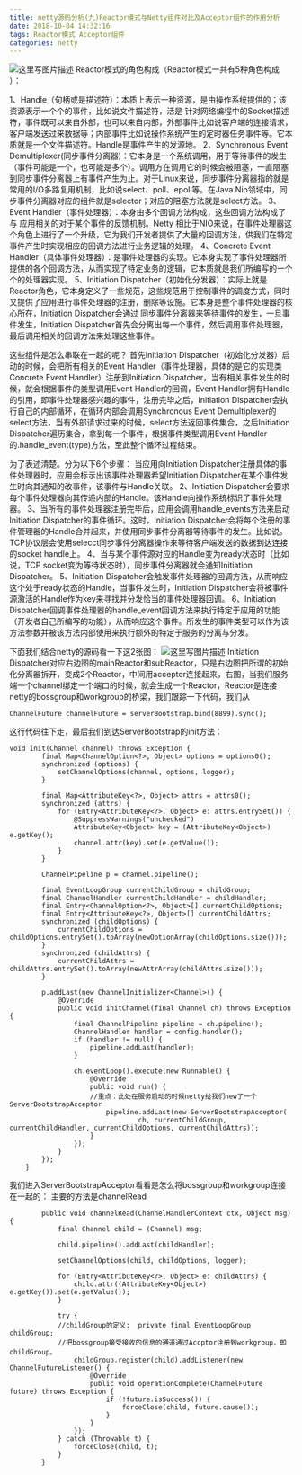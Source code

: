 ```yaml
---
title: netty源码分析(九)Reactor模式与Netty组件对比及Acceptor组件的作用分析
date: 2018-10-04 14:32:16
tags: Reactor模式 Acceptor组件
categories: netty
---
```


![这里写图片描述](20171021143958299.png)
Reactor模式的角色构成（Reactor模式一共有5种角色构成 ）：
<!-- more -->
1、Handle（句柄或是描述符）：本质上表示一种资源，是由操作系统提供的；该资源表示一个个的事件，比如说文件描述符，活是 针对网络编程中的Socket描述符，事件既可以来自外部，也可以来自内部，外部事件比如说客户端的连接请求，客户端发送过来数据等；内部事件比如说操作系统产生的定时器任务事件等。它本质就是一个文件描述符。Handle是事件产生的发源地。
2、Synchronous Event Demultiplexer(同步事件分离器)：它本身是一个系统调用，用于等待事件的发生（事件可能是一个，也可能是多个）。调用方在调用它的时候会被阻塞，一直阻塞到同步事件分离器上有事件产生为止。对于Linux来说，同步事件分离器指的就是常用的I/O多路复用机制，比如说select、poll、epoll等。在Java Nio领域中，同步事件分离器对应的组件就是selector；对应的阻塞方法就是select方法。
3、Event Handler（事件处理器）：本身由多个回调方法构成，这些回调方法构成了与 应用相关的对于某个事件的反馈机制。Netty 相比于NIO来说，在事件处理器这个角色上进行了一个升级，它为我们开发者提供了大量的回调方法，供我们在特定事件产生时实现相应的回调方法进行业务逻辑的处理。
4、Concrete Event Handler（具体事件处理器）：是事件处理器的实现。它本身实现了事件处理器所提供的各个回调方法，从而实现了特定业务的逻辑，它本质就是我们所编写的一个个的处理器实现。
5、Initiation Dispatcher（初始化分发器）：实际上就是Reactor角色，它本身定义了一些规范，这些规范用于控制事件的调度方式，同时又提供了应用进行事件处理器的注册，删除等设施。它本身是整个事件处理器的核心所在，Initiation  Dispatcher会通过 同步事件分离器来等待事件的发生，一旦事件发生，Initiation  Dispatcher首先会分离出每一个事件，然后调用事件处理器，最后调用相关的回调方法来处理这些事件。

这些组件是怎么串联在一起的呢？
首先Initiation Dispatcher（初始化分发器）启动的时候，会把所有相关的Event Handler（事件处理器，具体的是它的实现类Concrete Event Handler）注册到Initiation Dispatcher，当有相关事件发生的时候，就会根据事件的类型调用Event Handler的回调，Event Handler拥有Handle的引用，即事件处理器感兴趣的事件，注册完毕之后，Initiation Dispatcher会执行自己的内部循环，在循环内部会调用Synchronous Event Demultiplexer的select方法，当有外部请求过来的时候，select方法返回事件集合，之后Initiation Dispatcher遍历集合，拿到每一个事件，根据事件类型调用Event Handler 的.handle_event(type)方法，至此整个循环过程结束。

为了表述清楚。分为以下6个步骤：
当应用向Initiation Dispatcher注册具体的事件处理器时，应用会标示出该事件处理器希望Initiation Dispatcher在某个事件发生时向其通知的改事件，该事件与Handle关联。
2、Initiation Dispatcher会要求每个事件处理器向其传递内部的Handle。该Handle向操作系统标识了事件处理器。
3、当所有的事件处理器注册完毕后，应用会调用handle_events方法来启动Initiation Dispatcher的事件循环。这时，Initiation Dispatcher会将每个注册的事件管理器的Handle合并起来，并使用同步事件分离器等待事件的发生。比如说。TCP协议层会使用selecct同步事件分离器操作来等待客户端发送的数据到达连接的socket handle上。
4、当与某个事件源对应的Handle变为ready状态时（比如说，TCP socket变为等待状态时），同步事件分离器就会通知Initiation Dispatcher。
5、Initiation Dispatcher会触发事件处理器的回调方法，从而响应这个处于ready状态的Handle，当事件发生时，Initiation Dispatcher会将被事件源激活的Handle作为key来寻找并分发恰当的事件处理器回调。
6、Initiation Dispatcher回调事件处理器的handle_event回调方法来执行特定于应用的功能（开发者自己所编写的功能），从而响应这个事件。所发生的事件类型可以作为该方法参数并被该方法内部使用来执行额外的特定于服务的分离与分发。

下面我们结合netty的源码看一下这2张图：
![这里写图片描述](20171021154108934.png)
 Initiation Dispatcher对应右边图的mainReactor和subReactor，只是右边图把所谓的初始化分离器拆开，变成2个Reactor，中间用acceptor连接起来，右图，当我们服务端一个channel绑定一个端口的时候，就会生成一个Reactor，Reactor是连接netty的bossgroup和workgroup的桥梁，我们跟踪一下代码，我们从
```
ChannelFuture channelFuture = serverBootstrap.bind(8899).sync();
```
这行代码往下走，最后我们到达ServerBootstrap的init方法：

```
void init(Channel channel) throws Exception {
        final Map<ChannelOption<?>, Object> options = options0();
        synchronized (options) {
            setChannelOptions(channel, options, logger);
        }

        final Map<AttributeKey<?>, Object> attrs = attrs0();
        synchronized (attrs) {
            for (Entry<AttributeKey<?>, Object> e: attrs.entrySet()) {
                @SuppressWarnings("unchecked")
                AttributeKey<Object> key = (AttributeKey<Object>) e.getKey();
                channel.attr(key).set(e.getValue());
            }
        }

        ChannelPipeline p = channel.pipeline();

        final EventLoopGroup currentChildGroup = childGroup;
        final ChannelHandler currentChildHandler = childHandler;
        final Entry<ChannelOption<?>, Object>[] currentChildOptions;
        final Entry<AttributeKey<?>, Object>[] currentChildAttrs;
        synchronized (childOptions) {
            currentChildOptions = childOptions.entrySet().toArray(newOptionArray(childOptions.size()));
        }
        synchronized (childAttrs) {
            currentChildAttrs = childAttrs.entrySet().toArray(newAttrArray(childAttrs.size()));
        }

        p.addLast(new ChannelInitializer<Channel>() {
            @Override
            public void initChannel(final Channel ch) throws Exception {
                final ChannelPipeline pipeline = ch.pipeline();
                ChannelHandler handler = config.handler();
                if (handler != null) {
                    pipeline.addLast(handler);
                }

                ch.eventLoop().execute(new Runnable() {
                    @Override
                    public void run() {
                    //重点：此处在服务启动的时候netty给我们new了一个ServerBootstrapAcceptor
                        pipeline.addLast(new ServerBootstrapAcceptor(
                                ch, currentChildGroup, currentChildHandler, currentChildOptions, currentChildAttrs));
                    }
                });
            }
        });
    }
```
我们进入ServerBootstrapAcceptor看看是怎么将bossgroup和workgroup连接在一起的：
主要的方法是channelRead
```
        public void channelRead(ChannelHandlerContext ctx, Object msg) {
            final Channel child = (Channel) msg;

            child.pipeline().addLast(childHandler);

            setChannelOptions(child, childOptions, logger);

            for (Entry<AttributeKey<?>, Object> e: childAttrs) {
                child.attr((AttributeKey<Object>) e.getKey()).set(e.getValue());
            }

            try {
            //childGroup的定义:  private final EventLoopGroup childGroup;
            //把bossgroup接受接收的信息的通道通过Accptor注册到workgroup，即childGroup。
                childGroup.register(child).addListener(new ChannelFutureListener() {
                    @Override
                    public void operationComplete(ChannelFuture future) throws Exception {
                        if (!future.isSuccess()) {
                            forceClose(child, future.cause());
                        }
                    }
                });
            } catch (Throwable t) {
                forceClose(child, t);
            }
        }
```
